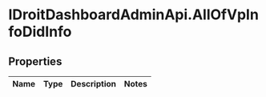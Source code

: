 # IDroitDashboardAdminApi.AllOfVpInfoDidInfo

## Properties
Name | Type | Description | Notes
------------ | ------------- | ------------- | -------------
